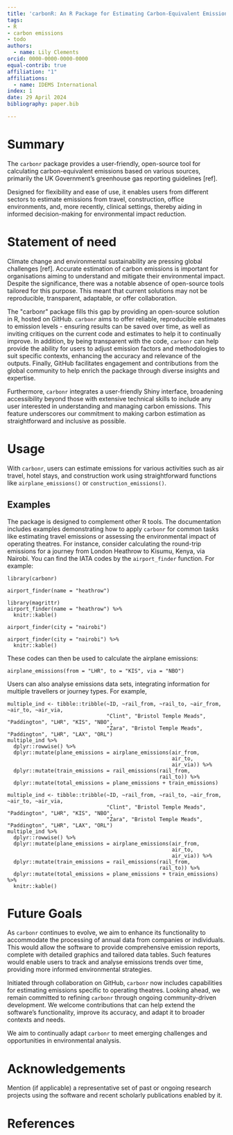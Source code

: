 ```yaml
---
title: 'carbonR: An R Package for Estimating Carbon-Equivalent Emissions'
tags:
- R
- carbon emissions
- todo
authors:
  - name: Lily Clements
orcid: 0000-0000-0000-0000
equal-contrib: true
affiliation: "1"
affiliations:
  - name: IDEMS International
index: 1
date: 29 April 2024
bibliography: paper.bib

---
```

  
# Summary
  
The `carbonr` package provides a user-friendly, open-source tool for calculating carbon-equivalent emissions based on various sources, primarily the UK Government’s greenhouse gas reporting guidelines [ref].

Designed for flexibility and ease of use, it enables users from different sectors to estimate emissions from travel, construction, office environments, and, more recently, clinical settings, thereby aiding in informed decision-making for environmental impact reduction.

# Statement of need

Climate change and environmental sustainability are pressing global challenges [ref]. Accurate estimation of carbon emissions is important for organisations aiming to understand and mitigate their environmental impact. Despite the significance, there was a notable absence of open-source tools tailored for this purpose. This meant that current solutions may not be reproducible, transparent, adaptable, or offer collaboration.

The "carbonr" package fills this gap by providing an open-source solution in R, hosted on GitHub. `carbonr` aims to offer reliable, reproducible estimates to emission levels - ensuring results can be saved over time, as well as inviting critiques on the current code and estimates to help it to continually improve. In addition, by being transparent with the code, `carbonr` can help provide the ability for users to adjust emission factors and methodologies to suit specific contexts, enhancing the accuracy and relevance of the outputs. Finally, GitHub facilitates engagement and contributions from the global community to help enrich the package through diverse insights and expertise.

Furthermore, `carbonr` integrates a user-friendly Shiny interface, broadening accessibility beyond those with extensive technical skills to include any user interested in understanding and managing carbon emissions. This feature underscores our commitment to making carbon estimation as straightforward and inclusive as possible.

# Usage

With `carbonr`, users can estimate emissions for various activities such as air travel, hotel stays, and construction work using straightforward functions like `airplane_emissions()` or `construction_emissions()`. 

## Examples
The package is designed to complement other R tools. The documentation includes examples demonstrating how to apply `carbonr` for common tasks like estimating travel emissions or assessing the environmental impact of operating theatres. For instance, consider calculating the round-trip emissions for a journey from London Heathrow to Kisumu, Kenya, via Nairobi. You can find the IATA codes by the `airport_finder` function. For example:
  
```{r, message = FALSE, warning = FALSE}
library(carbonr)
```
```{r, message = FALSE, warning = FALSE, eval=FALSE, include=TRUE}
airport_finder(name = "heathrow")
```
```{r, message = FALSE, warning = FALSE, echo = FALSE}
library(magrittr)
airport_finder(name = "heathrow") %>%
  knitr::kable()
```
```{r, message = FALSE, warning = FALSE, eval=FALSE, include=TRUE}
airport_finder(city = "nairobi")
```
```{r, message = FALSE, warning = FALSE, echo = FALSE}
airport_finder(city = "nairobi") %>%
  knitr::kable()
```

These codes can then be used to calculate the airplane emissions:
  
```{r, message = FALSE, warning = FALSE}
airplane_emissions(from = "LHR", to = "KIS", via = "NBO")
```

Users can also analyse emissions data sets, integrating information for multiple travellers or journey types. For example,

```{r, message = FALSE, warning = FALSE, eval=FALSE, include=TRUE}
multiple_ind <- tibble::tribble(~ID, ~rail_from, ~rail_to, ~air_from, ~air_to, ~air_via,
                                "Clint", "Bristol Temple Meads", "Paddington", "LHR", "KIS", "NBO",
                                "Zara", "Bristol Temple Meads", "Paddington", "LHR", "LAX", "ORL")
multiple_ind %>%
  dplyr::rowwise() %>%
  dplyr::mutate(plane_emissions = airplane_emissions(air_from,
                                                     air_to,
                                                     air_via)) %>%
  dplyr::mutate(train_emissions = rail_emissions(rail_from,
                                                 rail_to)) %>%
  dplyr::mutate(total_emissions = plane_emissions + train_emissions)
```
```{r, message = FALSE, warning = FALSE, echo = FALSE}
multiple_ind <- tibble::tribble(~ID, ~rail_from, ~rail_to, ~air_from, ~air_to, ~air_via,
                                "Clint", "Bristol Temple Meads", "Paddington", "LHR", "KIS", "NBO",
                                "Zara", "Bristol Temple Meads", "Paddington", "LHR", "LAX", "ORL")
multiple_ind %>%
  dplyr::rowwise() %>%
  dplyr::mutate(plane_emissions = airplane_emissions(air_from,
                                                     air_to,
                                                     air_via)) %>%
  dplyr::mutate(train_emissions = rail_emissions(rail_from,
                                                 rail_to)) %>%
  dplyr::mutate(total_emissions = plane_emissions + train_emissions) %>%
  knitr::kable()
```

# Future Goals
As `carbonr` continues to evolve, we aim to enhance its functionality to accommodate the processing of annual data from companies or individuals. This would allow the software to provide comprehensive emission reports, complete with detailed graphics and tailored data tables. Such features would enable users to track and analyse emissions trends over time, providing more informed environmental strategies.

Initiated through collaboration on GitHub, `carbonr` now includes capabilities for estimating emissions specific to operating theatres. Looking ahead, we remain committed to refining `carbonr` through ongoing community-driven development. We welcome contributions that can help extend the software’s functionality, improve its accuracy, and adapt it to broader contexts and needs.

We aim to continually adapt `carbonr` to meet emerging challenges and opportunities in environmental analysis.

# Acknowledgements

Mention (if applicable) a representative set of past or ongoing research projects using the software and recent scholarly publications enabled by it.


# References